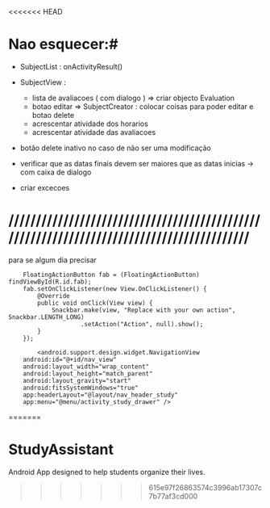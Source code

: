 <<<<<<< HEAD
# Nao esquecer:#

- SubjectList : onActivityResult() 
- SubjectView : 
	* lista de avaliacoes ( com dialogo ) => criar objecto Evaluation
	* botao editar => SubjectCreator : colocar coisas para poder editar e botao delete
	* acrescentar atividade dos horarios
	* acrescentar atividade das avaliacoes


- botão delete inativo no caso de não ser uma modificação
- verificar que as datas finais devem ser maiores que as datas inicias -> com caixa de dialogo
- criar excecoes

# ////////////////////////////////////////////////////////////////////////////////////////// #
para se algum dia precisar

        FloatingActionButton fab = (FloatingActionButton) findViewById(R.id.fab);
        fab.setOnClickListener(new View.OnClickListener() {
            @Override
            public void onClick(View view) {
                Snackbar.make(view, "Replace with your own action", Snackbar.LENGTH_LONG)
                        .setAction("Action", null).show();
            }
        });
		
		    <android.support.design.widget.NavigationView
        android:id="@+id/nav_view"
        android:layout_width="wrap_content"
        android:layout_height="match_parent"
        android:layout_gravity="start"
        android:fitsSystemWindows="true"
        app:headerLayout="@layout/nav_header_study"
        app:menu="@menu/activity_study_drawer" />
=======
# StudyAssistant
Android App designed to help students organize their lives.
>>>>>>> 615e97f26863574c3996ab17307c7b77af3cd000
